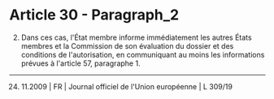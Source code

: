 # Article 30 - Paragraph_2

2. Dans ces cas, l'État membre informe immédiatement les autres États membres et la Commission de son évaluation du dossier et des conditions de l'autorisation, en communiquant au moins les informations prévues à l'article 57, paragraphe 1.
---


24. 11.2009 | FR | Journal officiel de l'Union européenne | L 309/19

